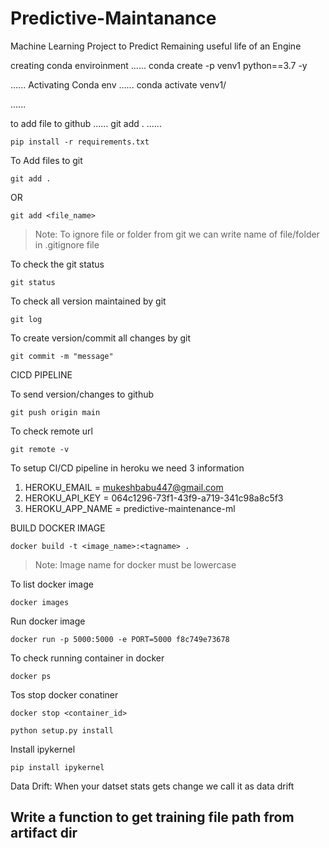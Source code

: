 # Predictive-Maintanance
Machine Learning Project to Predict Remaining useful life of an Engine

creating conda enviroinment
......
conda create -p venv1 python==3.7 -y

......
Activating Conda env 
......
conda activate venv1/

......

to add file to github
......
git add .
......


```
pip install -r requirements.txt
```

To Add files to git
```
git add .
```

OR
```
git add <file_name>
```

> Note: To ignore file or folder from git we can write name of file/folder in .gitignore file

To check the git status 
```
git status
```
To check all version maintained by git
```
git log
```

To create version/commit all changes by git
```
git commit -m "message"
```


CICD PIPELINE 



To send version/changes to github
```
git push origin main
```

To check remote url 
```
git remote -v
```

To setup CI/CD pipeline in heroku we need 3 information
1. HEROKU_EMAIL = mukeshbabu447@gmail.com
2. HEROKU_API_KEY = 064c1296-73f1-43f9-a719-341c98a8c5f3
3. HEROKU_APP_NAME = predictive-maintenance-ml

BUILD DOCKER IMAGE
```
docker build -t <image_name>:<tagname> .
```
> Note: Image name for docker must be lowercase


To list docker image
```
docker images
```

Run docker image
```
docker run -p 5000:5000 -e PORT=5000 f8c749e73678
```

To check running container in docker
```
docker ps
```

Tos stop docker conatiner
```
docker stop <container_id>
```



```
python setup.py install
```


Install ipykernel

```
pip install ipykernel
```


Data Drift:
When your datset stats gets change we call it as data drift



## Write a function to get training file path from artifact dir